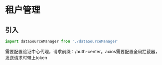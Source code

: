 # 租户管理

## 引入

```js
import dataSourceManager from './dataSourceManager'
```

需要配置验证中心代理，请求前缀：/auth-center。axios需要配置全局拦截器，发送请求时带上token
